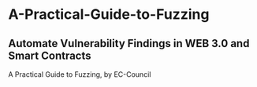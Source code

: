 # A-Practical-Guide-to-Fuzzing
## Automate Vulnerability Findings in WEB 3.0 and Smart Contracts
A Practical Guide to Fuzzing, by EC-Council
